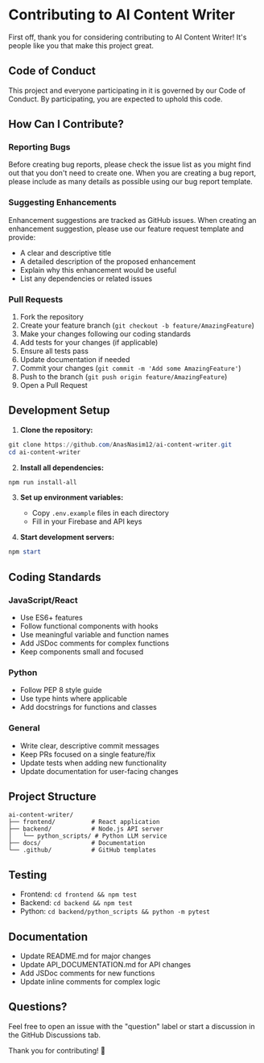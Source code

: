 # Contributing to AI Content Writer

First off, thank you for considering contributing to AI Content Writer! It's people like you that make this project great.

## Code of Conduct

This project and everyone participating in it is governed by our Code of Conduct. By participating, you are expected to uphold this code.

## How Can I Contribute?

### Reporting Bugs

Before creating bug reports, please check the issue list as you might find out that you don't need to create one. When you are creating a bug report, please include as many details as possible using our bug report template.

### Suggesting Enhancements

Enhancement suggestions are tracked as GitHub issues. When creating an enhancement suggestion, please use our feature request template and provide:

- A clear and descriptive title
- A detailed description of the proposed enhancement
- Explain why this enhancement would be useful
- List any dependencies or related issues

### Pull Requests

1. Fork the repository
2. Create your feature branch (`git checkout -b feature/AmazingFeature`)
3. Make your changes following our coding standards
4. Add tests for your changes (if applicable)
5. Ensure all tests pass
6. Update documentation if needed
7. Commit your changes (`git commit -m 'Add some AmazingFeature'`)
8. Push to the branch (`git push origin feature/AmazingFeature`)
9. Open a Pull Request

## Development Setup

1. **Clone the repository:**
```powershell
git clone https://github.com/AnasNasim12/ai-content-writer.git
cd ai-content-writer
```

2. **Install all dependencies:**
```powershell
npm run install-all
```

3. **Set up environment variables:**
   - Copy `.env.example` files in each directory
   - Fill in your Firebase and API keys

4. **Start development servers:**
```powershell
npm start
```

## Coding Standards

### JavaScript/React
- Use ES6+ features
- Follow functional components with hooks
- Use meaningful variable and function names
- Add JSDoc comments for complex functions
- Keep components small and focused

### Python
- Follow PEP 8 style guide
- Use type hints where applicable
- Add docstrings for functions and classes

### General
- Write clear, descriptive commit messages
- Keep PRs focused on a single feature/fix
- Update tests when adding new functionality
- Update documentation for user-facing changes

## Project Structure

```
ai-content-writer/
├── frontend/          # React application
├── backend/           # Node.js API server
│   └── python_scripts/ # Python LLM service
├── docs/              # Documentation
└── .github/           # GitHub templates
```

## Testing

- Frontend: `cd frontend && npm test`
- Backend: `cd backend && npm test`
- Python: `cd backend/python_scripts && python -m pytest`

## Documentation

- Update README.md for major changes
- Update API_DOCUMENTATION.md for API changes
- Add JSDoc comments for new functions
- Update inline comments for complex logic

## Questions?

Feel free to open an issue with the "question" label or start a discussion in the GitHub Discussions tab.

Thank you for contributing! 🎉

